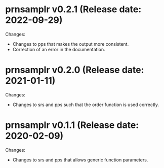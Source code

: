 prnsamplr v0.2.1 (Release date: 2022-09-29)
==============

Changes:

* Changes to pps that makes the output more consistent.
* Correction of an error in the documentation.

prnsamplr v0.2.0 (Release date: 2021-01-11)
==============

Changes:

* Changes to srs and pps such that the order function is used correctly.

prnsamplr v0.1.1 (Release date: 2020-02-09)
==============

Changes:

* Changes to srs and pps that allows generic function parameters.
